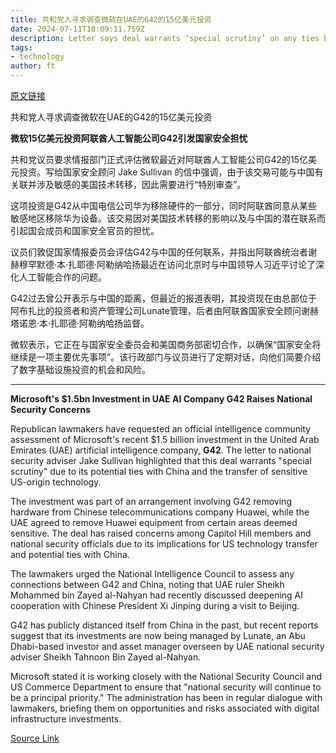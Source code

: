 ```yaml
---
title: 共和党人寻求调查微软在UAE的G42的15亿美元投资
date: 2024-07-11T18:09:11.759Z
description: Letter says deal warrants ‘special scrutiny’ on any ties between AI group and China
tags: 
- technology
author: ft
---
```


[原文链接](https://ft.com/content/a5aa212b-39b4-480a-92e1-eabd91a6a290)

共和党人寻求调查微软在UAE的G42的15亿美元投资

**微软15亿美元投资阿联酋人工智能公司G42引发国家安全担忧**

共和党议员要求情报部门正式评估微软最近对阿联酋人工智能公司G42的15亿美元投资。写给国家安全顾问 Jake Sullivan 的信中强调，由于该交易可能与中国有关联并涉及敏感的美国技术转移，因此需要进行“特别审查”。

这项投资是G42从中国电信公司华为移除硬件的一部分，同时阿联酋同意从某些敏感地区移除华为设备。该交易因对美国技术转移的影响以及与中国的潜在联系而引起国会成员和国家安全官员的担忧。

议员们敦促国家情报委员会评估G42与中国的任何联系，并指出阿联酋统治者谢赫穆罕默德·本·扎耶德·阿勒纳哈扬最近在访问北京时与中国领导人习近平讨论了深化人工智能合作的问题。

G42过去曾公开表示与中国的距离，但最近的报道表明，其投资现在由总部位于阿布扎比的投资者和资产管理公司Lunate管理，后者由阿联酋国家安全顾问谢赫塔诺恩·本·扎耶德·阿勒纳哈扬监督。

微软表示，它正在与国家安全委员会和美国商务部密切合作，以确保“国家安全将继续是一项主要优先事项”。该行政部门与议员进行了定期对话，向他们简要介绍了数字基础设施投资的机会和风险。

---

 **Microsoft's $1.5bn Investment in UAE AI Company G42 Raises National Security Concerns**

Republican lawmakers have requested an official intelligence community assessment of Microsoft's recent $1.5 billion investment in the United Arab Emirates (UAE) artificial intelligence company, **G42**. The letter to national security adviser Jake Sullivan highlighted that this deal warrants "special scrutiny" due to its potential ties with China and the transfer of sensitive US-origin technology.

The investment was part of an arrangement involving G42 removing hardware from Chinese telecommunications company Huawei, while the UAE agreed to remove Huawei equipment from certain areas deemed sensitive. The deal has raised concerns among Capitol Hill members and national security officials due to its implications for US technology transfer and potential ties with China.

The lawmakers urged the National Intelligence Council to assess any connections between G42 and China, noting that UAE ruler Sheikh Mohammed bin Zayed al-Nahyan had recently discussed deepening AI cooperation with Chinese President Xi Jinping during a visit to Beijing.

G42 has publicly distanced itself from China in the past, but recent reports suggest that its investments are now being managed by Lunate, an Abu Dhabi-based investor and asset manager overseen by UAE national security adviser Sheikh Tahnoon Bin Zayed al-Nahyan.

Microsoft stated it is working closely with the National Security Council and US Commerce Department to ensure that "national security will continue to be a principal priority." The administration has been in regular dialogue with lawmakers, briefing them on opportunities and risks associated with digital infrastructure investments.

[Source Link](https://ft.com/content/a5aa212b-39b4-480a-92e1-eabd91a6a290)

